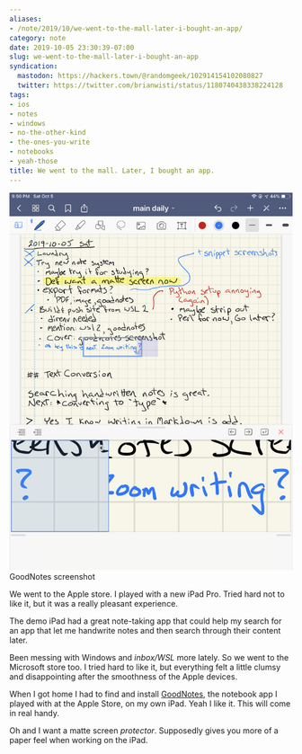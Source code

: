 ```yaml
---
aliases:
- /note/2019/10/we-went-to-the-mall-later-i-bought-an-app/
category: note
date: 2019-10-05 23:30:39-07:00
slug: we-went-to-the-mall-later-i-bought-an-app
syndication:
  mastodon: https://hackers.town/@randomgeek/102914154102080827
  twitter: https://twitter.com/brianwisti/status/1180740438338224128
tags:
- ios
- notes
- windows
- no-the-other-kind
- the-ones-you-write
- notebooks
- yeah-those
title: We went to the mall. Later, I bought an app.
---
```


![attachments/img/2019/cover-2019-10-05.png](../../../attachments/img/2019/cover-2019-10-05.png)
GoodNotes screenshot

We went to the Apple store. I played with a new iPad Pro. Tried hard not to like it, but it was a really pleasant experience.

The demo iPad had a great note-taking app that could help my search for an app that let me handwrite notes and then search through their content later.

Been messing with Windows and *inbox/WSL* more lately. So we went to the Microsoft store too. I tried hard to like it, but everything felt a little clumsy and disappointing after the smoothness of the Apple devices.

When I got home I had to find and install [GoodNotes](https://www.goodnotes.com/), the notebook app I played with at the Apple Store, on my own iPad. Yeah I like it. This will come in real handy.

Oh and I want a matte screen *protector*. Supposedly gives you more of a paper feel when working on the iPad.
